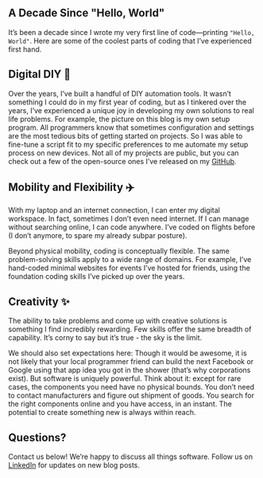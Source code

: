 ## A Decade Since "Hello, World"

It’s been a decade since I wrote my very first line of code—printing `"Hello, World"`. Here are some of the coolest parts of coding that I’ve experienced first hand.

## Digital DIY 🔨

Over the years, I’ve built a handful of DIY automation tools. It wasn’t something I could do in my first year of coding, but as I tinkered over the years, I’ve experienced a unique joy in developing my own solutions to real life problems. For example, the picture on this blog is my own setup program. All programmers know that sometimes configuration and settings are the most tedious bits of getting started on projects. So I was able to fine-tune a script fit to my specific preferences to me automate my setup process on new devices. Not all of my projects are public, but you can check out a few of the open-source ones I’ve released on my [GitHub](https://github.com/dotjasonhwang).

## Mobility and Flexibility ✈️

With my laptop and an internet connection, I can enter my digital workspace. In fact, sometimes I don’t even need internet. If I can manage without searching online, I can code anywhere. I’ve coded on flights before (I don’t anymore, to spare my already subpar posture).

Beyond physical mobility, coding is conceptually flexible. The same problem-solving skills apply to a wide range of domains. For example, I’ve hand-coded minimal websites for events I’ve hosted for friends, using the foundation coding skills I’ve picked up over the years.

## Creativity ✨

The ability to take problems and come up with creative solutions is something I find incredibly rewarding. Few skills offer the same breadth of capability. It’s corny to say but it’s true - the sky is the limit.

We should also set expectations here: Though it would be awesome, it is not likely that your local programmer friend can build the next Facebook or Google using that app idea you got in the shower (that’s why corporations exist). But software is uniquely powerful. Think about it: except for rare cases, the components you need have no physical bounds. You don’t need to contact manufacturers and figure out shipment of goods. You search for the right components online and you have access, in an instant. The potential to create something new is always within reach.

## Questions?

Contact us below! We’re happy to discuss all things software. Follow us on [LinkedIn](https://www.linkedin.com/company/aspirecodingacademy/) for updates on new blog posts.
